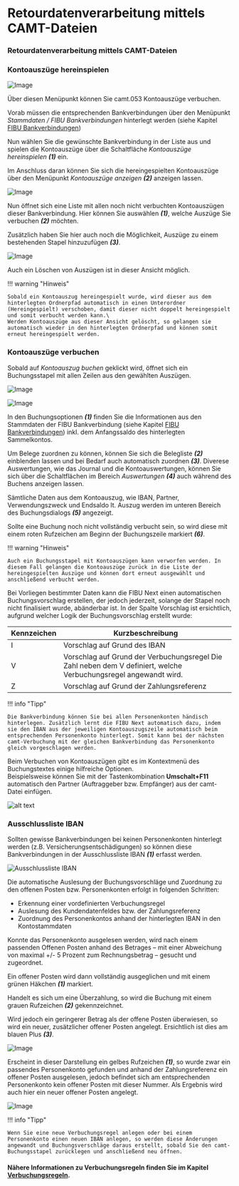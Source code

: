 # Retourdatenverarbeitung mittels CAMT-Dateien

### Retourdatenverarbeitung mittels CAMT-Dateien

### Kontoauszüge hereinspielen



![Image](<img/NeuesElement53.png>)


Über diesen Menüpunkt können Sie camt.053 Kontoauszüge verbuchen.

Vorab müssen die entsprechenden Bankverbindungen über den Menüpunkt *Stammdaten / FIBU Bankverbindungen* hinterlegt werden (siehe Kapitel [FIBU Bankverbindungen](../Stammdaten%20FIBU%20Next/FIBUBankverbindungen.md))


Nun wählen Sie die gewünschte Bankverbindung in der Liste aus und spielen die Kontoauszüge über die Schaltfläche *Kontoauszüge hereinspielen* ***(1)*** ein.

Im Anschluss daran können Sie sich die hereingespielten Kontoauszüge über den Menüpunkt *Kontoauszüge anzeigen* ***(2)*** anzeigen lassen.



![Image](<img/NeuesElement52.png>)


Nun öffnet sich eine Liste mit allen noch nicht verbuchten Kontoauszügen dieser Bankverbindung. Hier können Sie auswählen ***(1)***, welche Auszüge Sie verbuchen ***(2)*** möchten.

Zusätzlich haben Sie hier auch noch die Möglichkeit, Auszüge zu einem bestehenden Stapel hinzuzufügen ***(3)***.



![Image](<img/NeuesElement51.png>)


Auch ein Löschen von Auszügen ist in dieser Ansicht möglich.


!!! warning "Hinweis"

    Sobald ein Kontoauszug hereingespielt wurde, wird dieser aus dem hinterlegten Ordnerpfad automatisch in einen Unterordner (Hereingespielt) verschoben, damit dieser nicht doppelt hereingespielt und somit verbucht werden kann.\
    Werden Kontoauszüge aus dieser Ansicht gelöscht, so gelangen sie automatisch wieder in den hinterlegten Ordnerpfad und können somit erneut hereingespielt werden.


### Kontoauszüge verbuchen


Sobald auf *Kontoauszug buchen* geklickt wird, öffnet sich ein Buchungsstapel mit allen Zeilen aus den gewählten Auszügen.



![Image](<img/NeuesElement50.png>)




![Image](<img/NeuesElement49.png>)


In den Buchungsoptionen ***(1)*** finden Sie die Informationen aus den Stammdaten der FIBU Bankverbindung (siehe Kapitel [FIBU Bankverbindungen](../Stammdaten%20FIBU%20Next/FIBUBankverbindungen.md)) inkl. dem Anfangssaldo des hinterlegten Sammelkontos.

Um Belege zuordnen zu können, können Sie sich die Belegliste ***(2)*** einblenden lassen und bei Bedarf auch automatisch zuordnen ***(3)***. Diverese Auswertungen, wie das Journal und die Kontoauswertungen, können Sie sich über die Schaltflächen im Bereich *Auswertungen* ***(4)*** auch während des Buchens anzeigen lassen.

Sämtliche Daten aus dem Kontoauszug, wie IBAN, Partner, Verwendungszweck und Endsaldo lt. Auszug werden im unteren Bereich des Buchungsdialogs ***(5)*** angezeigt.

Sollte eine Buchung noch nicht vollständig verbucht sein, so wird diese mit einem roten Rufzeichen am Beginn der Buchungszeile markiert ***(6)***.


!!! warning "Hinweis"

    Auch ein Buchungsstapel mit Kontoauszügen kann verworfen werden. In diesem Fall gelangen die Kontoauszüge zurück in die Liste der hereingespielten Auszüge und können dort erneut ausgewählt und anschließend verbucht werden.


Bei Vorliegen bestimmter Daten kann die FIBU Next einen automatischen Buchungsvorschlag erstellen, der jedoch jederzeit, solange der Stapel noch nicht finalisiert wurde, abänderbar ist.
In der Spalte Vorschlag ist ersichtlich, aufgrund welcher Logik der Buchungsvorschlag erstellt wurde:


| **Kennzeichen** | **Kurzbeschreibung**                                                                                             |
| --------------- | ---------------------------------------------------------------------------------------------------------------- |
| I               | Vorschlag auf Grund des IBAN                                                                                     |
| V               | Vorschlag auf Grund der Verbuchungsregel Die Zahl neben dem V definiert, welche Verbuchungsregel angewandt wird. |
| Z               | Vorschlag auf Grund der Zahlungsreferenz                                                                         |



!!! info "Tipp"

    Die Bankverbindung können Sie bei allen Personenkonten händisch hinterlegen. Zusätzlich lernt die FIBU Next automatisch dazu, indem sie den IBAN aus der jeweiligen Kontoauszugszeile automatisch beim entsprechenden Personenkonto hinterlegt. Somit kann bei der nächsten camt-Verbuchung mit der gleichen Bankverbindung das Personenkonto gleich vorgeschlagen werden.


Beim Verbuchen von Kontoauszügen gibt es im Kontextmenü des Buchungstextes einige hilfreiche Optionen.  
Beispielsweise können Sie mit der Tastenkombination **Umschalt+F11** automatisch den Partner (Auftraggeber bzw. Empfänger) aus der camt-Datei einfügen.



![alt text](img/image18.png)


### Ausschlussliste IBAN


Sollten gewisse Bankverbindungen bei keinen Personenkonten hinterlegt werden (z.B. Versicherungsentschädigungen) so können diese Bankverbindungen in der Ausschlussliste IBAN ***(1)*** erfasst werden.


![Ausschlussliste IBAN](img/image6.png)


Die automatische Auslesung der Buchungsvorschläge und Zuordnung zu den offenen Posten bzw. Personenkonten erfolgt in folgenden Schritten:


* Erkennung einer vordefinierten Verbuchungsregel
* Auslesung des Kundendatenfeldes bzw. der Zahlungsreferenz
* Zuordnung des Personenkontos anhand der hinterlegten IBAN in den Kontostammdaten


Konnte das Personenkonto ausgelesen werden, wird nach einem passenden Offenen Posten anhand des Betrages – mit einer Abweichung von maximal +/- 5 Prozent zum Rechnungsbetrag – gesucht und zugeordnet.


Ein offener Posten wird dann vollständig ausgeglichen und mit einem grünen Häkchen ***(1)*** markiert.

Handelt es sich um eine Überzahlung, so wird die Buchung mit einem grauen Rufzeichen ***(2)*** gekennzeichnet.

Wird jedoch ein geringerer Betrag als der offene Posten überwiesen, so wird ein neuer, zusätzlicher offener Posten angelegt. Ersichtlich ist dies am blauen Plus ***(3)***.



![Image](<img/NeuesElement46.png>)


Erscheint in dieser Darstellung ein gelbes Rufzeichen ***(1)***, so wurde zwar ein passendes Personenkonto gefunden und anhand der Zahlungsreferenz ein offener Posten ausgelesen, jedoch befindet sich am entsprechenden Personenkonto kein offener Posten mit dieser Nummer. Als Ergebnis wird auch hier ein neuer offener Posten angelegt.



![Image](<img/NeuesElement45.png>)


!!! info "Tipp"

    Wenn Sie eine neue Verbuchungsregel anlegen oder bei einem Personenkonto einen neuen IBAN anlegen, so werden diese Änderungen angewandt und Buchungsverschläge daraus erstellt, sobald Sie den camt-Buchungsstapel zurücklegen und anschließend neu öffnen.



#### Nähere Informationen zu Verbuchungsregeln finden Sie im Kapitel [Verbuchungsregeln](../Stammdaten%20FIBU%20Next/Verbuchungsregeln.md).

